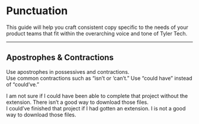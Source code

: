 # Punctuation

This guide will help you craft consistent copy specific to the needs of your product teams that fit within the overarching voice and tone of Tyler Tech.

---

## Apostrophes & Contractions

Use apostrophes in possessives and contractions.  
Use common contractions such as “isn’t or ‘can’t.” 
Use “could have” instead of “could’ve.” 

<Columns columns="two" type="equal" denseSpacing={true}>
  <div>
    <DoDontGrid titleText="Do">
      <DoDontTextSection>
        <DoDontText type="do">I am not sure if I could have been able to complete that project without the extension.</DoDontText>
        <DoDontText type="do">There isn’t a good way to download those files.</DoDontText>
      </DoDontTextSection>
    </DoDontGrid>
  </div>

  <div>
    <DoDontGrid titleText="Don't">
      <DoDontTextSection>
        <DoDontText type="dont">I could’ve finished that project if I had gotten an extension.</DoDontText>
        <DoDontText type="dont">I is not a good way to download those files.</DoDontText>
      </DoDontTextSection>
    </DoDontGrid>
  </div>
</Columns>